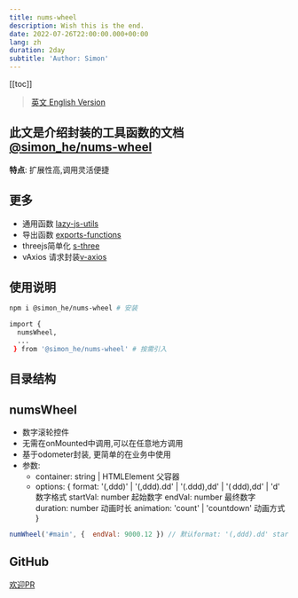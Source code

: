 ```yaml
---
title: nums-wheel
description: Wish this is the end.
date: 2022-07-26T22:00:00.000+00:00
lang: zh
duration: 2day
subtitle: 'Author: Simon'
---
```


<script setup lang="ts">
const directoryList = {
  "numsWheel":"数字滚轮控件",
}
</script>

[[toc]]

> [英文 English Version](/posts/numsWheel)

## 此文是介绍封装的工具函数的文档[@simon_he/nums-wheel](https://www.npmjs.com/package/@simon_he/nums-wheel)
<div flex="~" items-center><strong>特点</strong>: 扩展性高,调用灵活便捷 <span i-fluent:flash-28-filled bg-amber  /></div>

## 更多
- 通用函数 [lazy-js-utils](/posts/ToolsFunction-zh)
- 导出函数 [exports-functions](/posts/exportsfunction-zh)
- threejs简单化 [s-three](/posts/threejs-zh)
- vAxios 请求封装[v-axios](/posts/vAxios)

## 使用说明
```bash
npm i @simon_he/nums-wheel # 安装

import { 
  numsWheel,
  ...
 } from '@simon_he/nums-wheel' # 按需引入

```

## 目录结构
<Directory type="zh" :lists="directoryList"></Directory>


## numsWheel
- 数字滚轮控件
- 无需在onMounted中调用,可以在任意地方调用
- 基于odometer封装, 更简单的在业务中使用
- 参数:
  - container: string | HTMLElement 父容器
  - options: {  format: '(,ddd)' | '(,ddd).dd' | '(.ddd),dd' | '( ddd),dd' | 'd' 数字格式 startVal: number 起始数字 endVal: number 最终数字  duration: number 动画时长  animation: 'count' | 'countdown' 动画方式 }
```javascript
numWheel('#main', {  endVal: 9000.12 }) // 默认format: '(,ddd).dd' startVal: 0 duration: 500 animation: 'countdown', 可以自定义format, startVal, duration, animation
```

## GitHub
[欢迎PR](https://github.com/Simon-He95/numsWheel)

